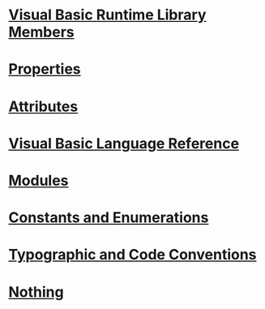# [Visual Basic Runtime Library Members](runtime-library-members.md)
# [Properties](properties.md)
# [Attributes](attributes.md)
# [Visual Basic Language Reference](index.md)
# [Modules](modules.md)
# [Constants and Enumerations](constants-and-enumerations.md)
# [Typographic and Code Conventions](typographic-and-code-conventions.md)
# [Nothing](nothing.md)

